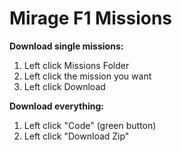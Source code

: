 # Mirage F1 Missions
**Download single missions:**
1. Left click Missions Folder
2. Left click the mission you want
3. Left click Download

**Download everything:**
1. Left click "Code" (green button)
2. Left click "Download Zip"
